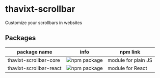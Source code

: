 # thavixt-scrollbar

Customize your scrollbars in websites

## Packages

| package name | info | npm link |
| ------------- | ------------- | ------------- |
| thavixt-scrollbar-core  | ![npm package][npm-img-core] | module for plain JS |
| thavixt-scrollbar-react  | ![npm package][npm-img-react] | module for React |

[npm-img-core]:https://img.shields.io/npm/v/thavixt-scrollbar-core
[npm-img-react]:https://img.shields.io/npm/v/thavixt-scrollbar-react